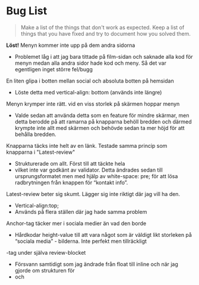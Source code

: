# Bug List

> Make a list of the things that don't work as expected. Keep a list of things that you have fixed and try to document how you solved them.

  
**Löst!**
Menyn kommer inte upp på dem andra sidorna 
  - Problemet låg i att jag bara tittade på film-sidan och saknade alla kod för menyn medan alla andra sidor hade kod och meny.
    Så det var egentligen inget större fel/bugg

En liten glipa i botten mellan social och absoluta botten på hemsidan
  - Löste detta med vertical-align: bottom (används inte längre)


Menyn krymper inte rätt. vid en viss storlek på skärmen hoppar menyn 
  - Valde sedan att använda detta som en feature för mindre skärmar, 
    men detta berodde på att ramarna på knapparna behöll bredden 
    och därmed krympte inte allt med skärmen och behövde sedan ta mer höjd för att behålla bredden.

Knapparna täcks inte helt av en länk. Testade samma princip som knapparna i "Latest-review"
  - Strukturerade om allt. Först till att <a> täckte hela <li> vilket inte var godkänt av validator. 
    Detta ändrades sedan till ursprungsformatet men med hjälp av white-space: 
    pre; för att lösa radbrytningen från knappen för “kontakt info”.

Latest-review beter sig skumt. Lägger sig inte riktigt där jag vill ha den.
  - Vertical-align:top;
  - Används på flera ställen där jag hade samma problem

Anchor-tag täcker mer i sociala medier än vad den borde
  - Hårdkodar height-value till att vara något som är väldigt likt storleken på “sociala media” - bilderna. Inte perfekt men tillräckligt
 
<a>-tag under själva review-blocket
  - Försvann samtidigt som jag ändrade från float till inline och när jag gjorde om strukturen för <li> och <a>

